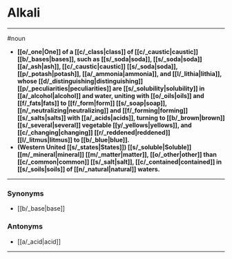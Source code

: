 # Alkali
---
#noun
- **[[o/_one|One]] of a [[c/_class|class]] of [[c/_caustic|caustic]] [[b/_bases|bases]], such as [[s/_soda|soda]], [[s/_soda|soda]] [[a/_ash|ash]], [[c/_caustic|caustic]] [[s/_soda|soda]], [[p/_potash|potash]], [[a/_ammonia|ammonia]], and [[l/_lithia|lithia]], whose [[d/_distinguishing|distinguishing]] [[p/_peculiarities|peculiarities]] are [[s/_solubility|solubility]] in [[a/_alcohol|alcohol]] and water, uniting with [[o/_oils|oils]] and [[f/_fats|fats]] to [[f/_form|form]] [[s/_soap|soap]], [[n/_neutralizing|neutralizing]] and [[f/_forming|forming]] [[s/_salts|salts]] with [[a/_acids|acids]], turning to [[b/_brown|brown]] [[s/_several|several]] vegetable [[y/_yellows|yellows]], and [[c/_changing|changing]] [[r/_reddened|reddened]] [[l/_litmus|litmus]] to [[b/_blue|blue]].**
- **(Western United [[s/_states|States]]) [[s/_soluble|Soluble]] [[m/_mineral|mineral]] [[m/_matter|matter]], [[o/_other|other]] than [[c/_common|common]] [[s/_salt|salt]], [[c/_contained|contained]] in [[s/_soils|soils]] of [[n/_natural|natural]] waters.**
---
### Synonyms
- [[b/_base|base]]
### Antonyms
- [[a/_acid|acid]]
---
